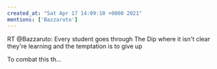 ```yaml
---
created_at: "Sat Apr 17 14:09:10 +0000 2021"
mentions: ['Bazzaruto']
---
```


RT @Bazzaruto: Every student goes through The Dip where it isn't clear they're learning and the temptation is to give up

To combat this th…